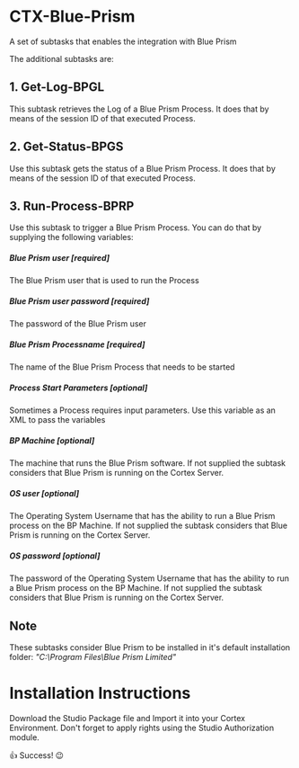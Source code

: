 # CTX-Blue-Prism
A set of subtasks that enables the integration with Blue Prism

The additional subtasks are:
## 1. Get-Log-BPGL
This subtask retrieves the Log of a Blue Prism Process. It does that by means of the session ID of that executed Process.
## 2. Get-Status-BPGS
Use this subtask gets the status of a Blue Prism Process. It does that by means of the session ID of that executed Process.
## 3. Run-Process-BPRP
Use this subtask to trigger a Blue Prism Process. You can do that by supplying the following variables:
##### Blue Prism user [required]
The Blue Prism user that is used to run the Process
##### Blue Prism user password [required]
The password of the Blue Prism user
##### Blue Prism Processname [required]
The name of the Blue Prism Process that needs to be started 
##### Process Start Parameters [optional]
Sometimes a Process requires input parameters. Use this variable as an XML to pass the variables
##### BP Machine [optional]
The machine that runs the Blue Prism software.
If not supplied the subtask considers that Blue Prism is running on the Cortex Server.
##### OS user [optional]
The Operating System Username that has the ability to run a Blue Prism process on the BP Machine.
If not supplied the subtask considers that Blue Prism is running on the Cortex Server.
##### OS password [optional]
The password of the Operating System Username that has the ability to run a Blue Prism process on the BP Machine.
If not supplied the subtask considers that Blue Prism is running on the Cortex Server.

## Note
These subtasks consider Blue Prism to be installed in it's default installation folder: _"C:\Program Files\Blue Prism Limited"_

# Installation Instructions
Download the Studio Package file and Import it into your Cortex Environment.
Don't forget to apply rights using the Studio Authorization module.

:thumbsup: Success! :wink:
